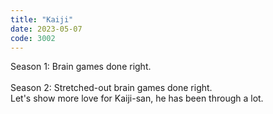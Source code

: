 ```yaml
---
title: "Kaiji"
date: 2023-05-07
code: 3002
---
```

Season 1: Brain games done right.
<br><br>
Season 2: Stretched-out brain games done right.
<br>
Let's show more love for Kaiji-san, he has been through a lot.